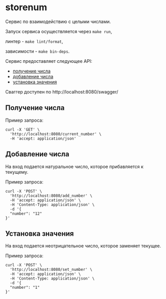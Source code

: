 # storenum

Сервис по взаимодействию с целыми числами.

Запуск сервиса осуществляется через ```make run```, 

линтер - ```make lint/format```, 

зависимости - ```make bin-deps```.

Сервис предоставляет следующее API:
* [получение числа](#получение-числа)
* [добавление числа](#добавление-числа)
* [установка значения](#установка-значения)

Сваггер доступен по http://localhost:8080/swagger/

## Получение числа
Пример запроса:
```
curl -X 'GET' \
  'http://localhost:8080/current_number' \
  -H 'accept: application/json'
```

## Добавление числа
На вход подается натуральное число, которое прибавляется к текущему. 

Пример запроса:
```
curl -X 'POST' \
  'http://localhost:8080/add_number' \
  -H 'accept: application/json' \
  -H 'Content-Type: application/json' \
  -d '{
  "number": "12"
}'
```

## Установка значения
На вход подается неотрицательное число, которое заменяет текущее.

Пример запроса:
```
curl -X 'POST' \
  'http://localhost:8080/set_number' \
  -H 'accept: application/json' \
  -H 'Content-Type: application/json' \
  -d '{
  "number": "1"
}'
```
